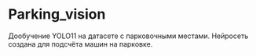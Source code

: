 # Parking_vision
Дообучение YOLO11 на датасете с парковочными местами. Нейросеть создана для подсчёта машин на парковке. 
